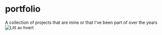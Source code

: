 # portfolio
A collection of projects that are mine or that I've been part of over the years
<img src="Kolasj.jpg" alt="Litt av hvert">

